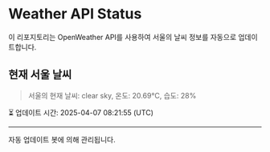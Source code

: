 
# Weather API Status

이 리포지토리는 OpenWeather API를 사용하여 서울의 날씨 정보를 자동으로 업데이트합니다.

## 현재 서울 날씨
> 서울의 현재 날씨: clear sky, 온도: 20.69°C, 습도: 28%

⏳ 업데이트 시간: 2025-04-07 08:21:55 (UTC)

---
자동 업데이트 봇에 의해 관리됩니다.
